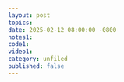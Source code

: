 ```yaml
---
layout: post
topics: 
date: 2025-02-12 08:00:00 -0800
notes1: 
code1: 
video1: 
category: unfiled
published: false
---
```

